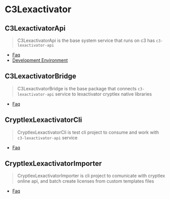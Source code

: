 # C3Lexactivator

## C3LexactivatorApi

> C3LexactivatorApi is the base system service that runs on c3 has `c3-lexactivator-api`

- [Faq](06_c3-lexactivator/c3-lexactivator-api/faq.md)
- [Development Environment](06_c3-lexactivator/c3-lexactivator-api/devenv.md)

## C3LexactivatorBridge

> C3LexactivatorBridge is the base package that connects `c3-lexactivator-api` service to lexactivator cryptlex native libraries

- [Faq](06_c3-lexactivator/c3-cryptlex-lexactivator-bridge/faq.md)

## CryptlexLexactivatorCli

> CryptlexLexactivatorCli is test cli project to consume and work with `c3-lexactivator-api` service

- [Faq](06_c3-lexactivator/c3-cryptlex-cryptlex-lexactivator-cli/faq.md)
 
## CryptlexLexactivatorImporter

> CryptlexLexactivatorImporter is cli project to comunicate with cryptlex online api, and batch create licenses from custom templates files

- [Faq](06_c3-lexactivator/c3-cryptlex-cryptlex-lexactivator-importer/faq.md)
